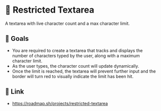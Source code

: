 # 🍪 Restricted Textarea

A textarea with live character count and a max character limit.

## 🎯 Goals

- You are required to create a textarea that tracks and displays the number of characters typed by the user, along with a maximum character limit.
- As the user types, the character count will update dynamically.
- Once the limit is reached, the textarea will prevent further input and the border will turn red to visually indicate the limit has been hit.

## 🔗 Link

- https://roadmap.sh/projects/restricted-textarea
